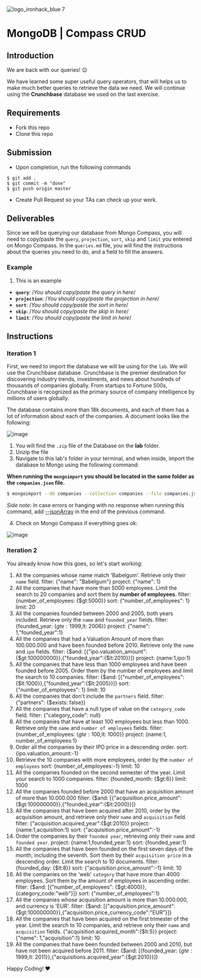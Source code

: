 ![logo_ironhack_blue 7](https://user-images.githubusercontent.com/23629340/40541063-a07a0a8a-601a-11e8-91b5-2f13e4e6b441.png)

# MongoDB | Compass CRUD

## Introduction

We are back with our queries! :wink:

We have learned some super useful query operators, that will helps us to make much better queries to retrieve the data we need. We will continue using the **Crunchbase** database we used on the last exercise.

## Requirements

- Fork this repo
- Clone this repo

## Submission

- Upon completion, run the following commands

```
$ git add .
$ git commit -m "done"
$ git push origin master
```

- Create Pull Request so your TAs can check up your work.

## Deliverables

Since we will be querying our database from Mongo Compass, you will need to copy/paste the `query`, `projection`, `sort`, `skip` and `limit` you entered on Mongo Compass. In the `queries.md` file, you will find the instructions about the queries you need to do, and a field to fill the answers.

### Example

1. This is an example

- **`query`**: /_You should copy/paste the query in here_/
- **`projection`**: /_You should copy/paste the projection in here_/
- **`sort`**: /_You should copy/paste the sort in here_/
- **`skip`**: /_You should copy/paste the skip in here_/
- **`limit`**: /_You should copy/paste the limit in here_/

## Instructions

### Iteration 1

First, we need to import the database we will be using for the `lab`. We will use the Crunchbase database. Crunchbase is the premier destination for discovering industry trends, investments, and news about hundreds of thousands of companies globally. From startups to Fortune 500s, Crunchbase is recognized as the primary source of company intelligence by millions of users globally.

The database contains more than 18k documents, and each of them has a lot of information about each of the companies. A document looks like the following:

![image](https://user-images.githubusercontent.com/23629340/36494916-d6db1770-1733-11e8-903e-5119b3c1b688.png)

1. You will find the `.zip` file of the Database on the **lab** folder.
2. Unzip the file
3. Navigate to this lab's folder in your terminal, and when inside, import the database to Mongo using the following command:

__When running the `mongoimport` you should be located in the same folder as the `companies.json` file.__

```bash
$ mongoimport --db companies --collection companies --file companies.json
```

_Side note_: In case errors or hanging with no response when running this command, add [--jsonArray](https://docs.mongodb.com/manual/reference/program/mongoimport/#cmdoption-mongoimport-jsonarray) in the end of the previous command.

4. Check on Mongo Compass if everything goes ok:

![image](https://user-images.githubusercontent.com/23629340/36534191-1f1bc5ec-17c6-11e8-9463-4945679b98c0.png)

### Iteration 2

You already know how this goes, so let's start working:

1. All the companies whose name match 'Babelgum'. Retrieve only their `name` field.
filter: {"name": "Babelgum"}
project: {"name": 1}
2. All the companies that have more than 5000 employees. Limit the search to 20 companies and sort them by **number of employees**.
filter: {number_of_employees: {$gt:5000}}
sort: {"number_of_employees": 1}
limit: 20
3. All the companies founded between 2000 and 2005, both years included. Retrieve only the `name` and `founded_year` fields.
filter: {founded_year: {$gte: 1999,$lt: 2006}}
project: {"name": 1,"founded_year":1}
4. All the companies that had a Valuation Amount of more than 100.000.000 and have been founded before 2010. Retrieve only the `name` and `ipo` fields.
filter: {$and: [{"ipo.valuation_amount": {$gt:100000000}},{"founded_year":{$lt:2010}}]}
project: {name:1,ipo:1}
5. All the companies that have less than 1000 employees and have been founded before 2005. Order them by the number of employees and limit the search to 10 companies.
filter: {$and: [{"number_of_employees": {$lt:1000}},{"founded_year":{$lt:2005}}]}
sort: {"number_of_employees": 1}
limit: 10
6. All the companies that don't include the `partners` field.
filter: {"partners": {$exists: false}}
7. All the companies that have a null type of value on the `category_code` field.
filter: {"category_code": null}
8. All the companies that have at least 100 employees but less than 1000. Retrieve only the `name` and `number of employees` fields.
filter: {number_of_employees: {$gte: 100,$lt: 1000}}
project: {name:1, number_of_employees:1}
9. Order all the companies by their IPO price in a descending order.
sort: {ipo.valuation_amount:-1}
10. Retrieve the 10 companies with more employees, order by the `number of employees`
sort: {number_of_employees:-1}
limit: 10
11. All the companies founded on the second semester of the year. Limit your search to 1000 companies.
filter: {founded_month: {$gt:6}}
limit: 1000
12. All the companies founded before 2000 that have an acquisition amount of more than 10.000.000
filter: {$and: [{"acquisition.price_amount": {$gt:100000000}},{"founded_year":{$lt:2000}}]}
13. All the companies that have been acquired after 2010, order by the acquisition amount, and retrieve only their `name` and `acquisition` field.
filter: {"acquisition.acquired_year":{$gt:2010}}
project: {name:1,acquisition:1}
sort: {"acquisition.price_amount":-1}
14. Order the companies by their `founded year`, retrieving only their `name` and `founded year`.
project: {name:1,founded_year:1}
sort: {founded_year:1}
15. All the companies that have been founded on the first seven days of the month, including the seventh. Sort them by their `acquisition price` in a descending order. Limit the search to 10 documents.
filter: {founded_day: {$lt:8}}
sort: {"acquisition.price_amount":-1}
limit: 10
16. All the companies on the 'web' `category` that have more than 4000 employees. Sort them by the amount of employees in ascending order.
filter: {$and: [{"number_of_employees": {$gt:4000}},{category_code:"web"}]}
sort: {"number_of_employees":1}
17. All the companies whose acquisition amount is more than 10.000.000, and currency is 'EUR'.
filter: {$and: [{"acquisition.price_amount": {$gt:100000000}},{"acquisition.price_currency_code":"EUR"}]}
18. All the companies that have been acquired on the first trimester of the year. Limit the search to 10 companies, and retrieve only their `name` and `acquisition` fields.
{"acquisition.acquired_month":{$lt:5}}
project: {"name": 1,"acquisition":1}
limit: 10
19. All the companies that have been founded between 2000 and 2010, but have not been acquired before 2011.
filter: {$and: [{founded_year: {$gte: 1999,$lt: 2011}},{"acquisitions.acquired_year":{$gt:2010}}]}

Happy Coding! :heart:




























